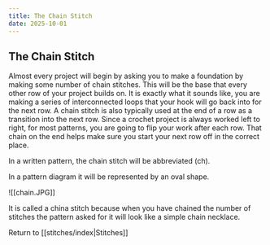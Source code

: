 ```yaml
---
title: The Chain Stitch
date: 2025-10-01
---
```


## The Chain Stitch 
Almost every project will begin by asking you to make a foundation by making some number of chain stitches. This will be the base that every other row of your project builds on. It is exactly what it sounds like, you are making a series of interconnected loops that your hook will go back into for the next row. A chain stitch is also typically used at the end of a row as a transition into the next row. Since a crochet project is always worked left to right, for most patterns, you are going to flip your work after each row. That chain on the end helps make sure you start your next row off in the correct place.   

In a written pattern, the chain stitch will be abbreviated (ch). 

In a pattern diagram it will be represented by an oval shape. 

![[chain.JPG]] 

It is called a china stitch because when you have chained the number of stitches the pattern asked for it will look like a simple chain necklace.


Return to [[stitches/index|Stitches]]

